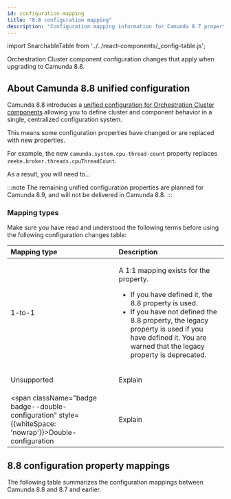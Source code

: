```yaml
---
id: configuration-mapping
title: "8.8 configuration mapping"
description: "Configuration mapping information for Camunda 8.7 properties to Camunda 8.8"
---
```


import SearchableTable from '../../react-components/\_config-table.js';

Orchestration Cluster component configuration changes that apply when upgrading to Camunda 8.8.

## About Camunda 8.8 unified configuration

Camunda 8.8 introduces a [unified configuration for Orchestration Cluster components](/components/whats-new-in-88.md) allowing you to define cluster and component behavior in a single, centralized configuration system.

This means some configuration properties have changed or are replaced with new properties.

For example, the new `camunda.system.cpu-thread-count` property replaces `zeebe.broker.threads.cpuThreadCount`.

As a result, you will need to...

:::note
The remaining unified configuration properties are planned for Camunda 8.9, and will not be delivered in Camunda 8.8.
:::

### Mapping types

Make sure you have read and understood the following terms before using the following configuration changes table:

| Mapping type                                                                                                   | Description                                                                                                                                                                                                                                                                          |
| :------------------------------------------------------------------------------------------------------------- | :----------------------------------------------------------------------------------------------------------------------------------------------------------------------------------------------------------------------------------------------------------------------------------- |
| <span className="badge badge--1-to-1">1-to-1</span>                                                            | <p>A 1:1 mapping exists for the property.</p><p><ul><li>If you have defined it, the 8.8 property is used.</li><li>If you have not defined the 8.8 property, the legacy property is used if you have defined it. You are warned that the legacy property is deprecated.</li></ul></p> |
| <span className="badge badge--unsupported">Unsupported</span>                                                  | <p>Explain</p>                                                                                                                                                                                                                                                                       |
| <span className="badge badge--double-configuration" style={{whiteSpace: 'nowrap'}}>Double-configuration</span> | <p>Explain</p>                                                                                                                                                                                                                                                                       |

## 8.8 configuration property mappings

The following table summarizes the configuration mappings between Camunda 8.8 and 8.7 and earlier.

<SearchableTable />
